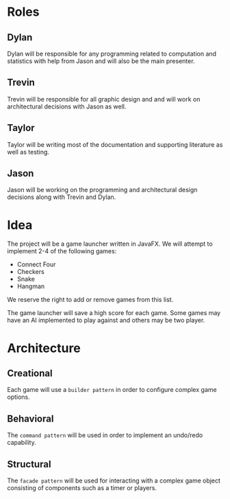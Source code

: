 # Roles

## Dylan

Dylan will be responsible for any programming related to computation
and statistics with help from Jason and will also be the main
presenter.

## Trevin

Trevin will be responsible for all graphic design and and will work on
architectural decisions with Jason as well.

## Taylor

Taylor will be writing most of the documentation and supporting
literature as well as testing.

## Jason

Jason will be working on the programming and architectural design
decisions along with Trevin and Dylan.

# Idea

The project will be a game launcher written in JavaFX. We will attempt
to implement 2-4 of the following games:

- Connect Four
- Checkers
- Snake
- Hangman

We reserve the right to add or remove games from this list.

The game launcher will save a high score for each game. Some games may
have an AI implemented to play against and others may be two player.

# Architecture

## Creational

Each game will use a `builder pattern` in order to configure complex
game options.

## Behavioral

The `command pattern` will be used in order to implement an undo/redo
capability.

## Structural

The `facade pattern` will be used for interacting with a complex game
object consisting of components such as a timer or players.
